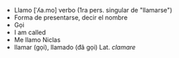 - Llamo	[ˈʎa.mo]	verbo (1ra pers. singular de "llamarse")  
- Forma de presentarse, decir el nombre
- Gọi
- I am called
- Me llamo Niclas
- llamar (gọi), llamado (đã gọi)	Lat. *clamare*